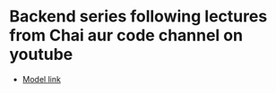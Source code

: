 # Backend series following lectures from Chai aur code channel on youtube

- [Model link](https://app.eraser.io/workspace/YtPqZ1VogxGy1jzIDkzj)